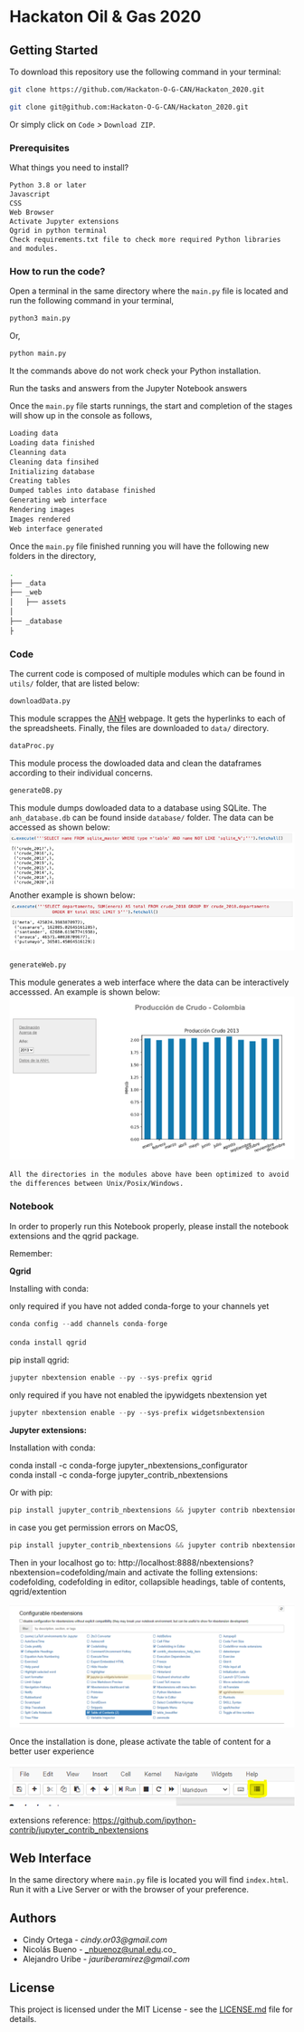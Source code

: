 # Hackaton Oil & Gas 2020

## Getting Started

To download this repository use the following command in your terminal:
```bash
git clone https://github.com/Hackaton-O-G-CAN/Hackaton_2020.git
```
```bash
git clone git@github.com:Hackaton-O-G-CAN/Hackaton_2020.git
```
Or simply click on `Code` _>_ `Download ZIP`.

### Prerequisites

What things you need to install?

```
Python 3.8 or later
Javascript
CSS
Web Browser
Activate Jupyter extensions
Qgrid in python terminal 
Check requirements.txt file to check more required Python libraries and modules.
```
### How to run the code?

Open a terminal in the same directory where the `main.py` file is located and run the following command in your terminal,
```bash
python3 main.py
```
Or,
```bash
python main.py
```
It the commands above do not work check your Python installation.

Run the tasks and answers from the Jupyter Notebook answers


Once the `main.py` file starts runnings, the start and completion of the stages will show up in the console as follows,
```bash
Loading data
Loading data finished
Cleanning data
Cleaning data finsihed
Initializing database
Creating tables
Dumped tables into database finished
Generating web interface
Rendering images
Images rendered
Web interface generated
```
Once the `main.py` file finished running you will have the following new folders in the directory,
```bash
.
├── _data
├── _web
│   ├── assets
│
├── _database
├
```

### Code

The current code is composed of multiple modules which can be found in `utils/` folder, that are listed below:

```Python
downloadData.py
```
This module scrappes the [ANH](http://www.anh.gov.co/estadisticas-del-sector/sistemas-integrados-operaciones/estad%C3%ADsticas-producci%C3%B3n) webpage. It gets the hyperlinks to each of the spreadsheets. Finally, the files are downloaded to `data/` directory.

```Python
dataProc.py
```
This module process the dowloaded data and clean the dataframes according to their individual concerns.

```Python
generateDB.py
```
This module dumps dowloaded data to a database using SQLite. The `anh_database.db` can be found inside `database/` folder. The data can be accessed as shown below:
![query](./figs/query.png)
Another example is shown below:
![query1](./figs/query1.png)

```Python
generateWeb.py
```
This module generates a web interface where the data can be interactively accesssed. An example is shown below:
![web](./figs/web.png)

````
All the directories in the modules above have been optimized to avoid the differences between Unix/Posix/Windows.
````
### Notebook

In order to properly run this Notebook properly, please install the notebook extensions and the qgrid package.

Remember: 

<b> Qgrid </b> 

Installing with conda:

only required if you have not added conda-forge to your channels yet
```Python
conda config --add channels conda-forge

conda install qgrid
```

pip install qgrid:

```Python
jupyter nbextension enable --py --sys-prefix qgrid
```
only required if you have not enabled the ipywidgets nbextension yet

```Python
jupyter nbextension enable --py --sys-prefix widgetsnbextension
```
<b> Jupyter extensions: </b> 

Installation with conda:

conda install -c conda-forge jupyter_nbextensions_configurator
<br>
conda install -c conda-forge jupyter_contrib_nbextensions

Or with pip:

```Python
pip install jupyter_contrib_nbextensions && jupyter contrib nbextension install
```
in case you get permission errors on MacOS,

```Python
pip install jupyter_contrib_nbextensions && jupyter contrib nbextension install --user
```

Then in your localhost go to: http://localhost:8888/nbextensions?nbextension=codefolding/main and activate the folling extensions: codefolding, codefolding in editor, collapsible headings, table of contents, qgrid/extention

<img src="./figs/extensions.PNG">

Once the installation is done, please activate the table of content for a better user experience

![toc](./figs/toc.PNG)

extensions reference: https://github.com/ipython-contrib/jupyter_contrib_nbextensions

## Web Interface

In the same directory where `main.py` file is located you will find `index.html`. Run it with a Live Server or with the browser of your preference.

## Authors

- Cindy Ortega - _cindy.or03@gmail.com_
- Nicolás Bueno - _nbuenoz@unal.edu.co_
- Alejandro Uribe - _jauriberamirez@gmail.com_

## License

This project is licensed under the MIT License - see the [LICENSE.md](LICENSE.md) file for details.